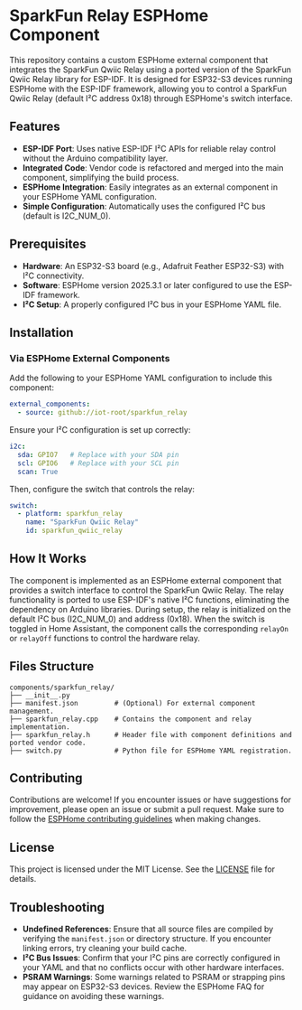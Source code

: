 # SparkFun Relay ESPHome Component

This repository contains a custom ESPHome external component that integrates the SparkFun Qwiic Relay using a ported version of the SparkFun Qwiic Relay library for ESP-IDF. It is designed for ESP32-S3 devices running ESPHome with the ESP-IDF framework, allowing you to control a SparkFun Qwiic Relay (default I²C address 0x18) through ESPHome's switch interface.

## Features

- **ESP-IDF Port**: Uses native ESP-IDF I²C APIs for reliable relay control without the Arduino compatibility layer.
- **Integrated Code**: Vendor code is refactored and merged into the main component, simplifying the build process.
- **ESPHome Integration**: Easily integrates as an external component in your ESPHome YAML configuration.
- **Simple Configuration**: Automatically uses the configured I²C bus (default is I2C_NUM_0).

## Prerequisites

- **Hardware**: An ESP32-S3 board (e.g., Adafruit Feather ESP32-S3) with I²C connectivity.
- **Software**: ESPHome version 2025.3.1 or later configured to use the ESP-IDF framework.
- **I²C Setup**: A properly configured I²C bus in your ESPHome YAML file.

## Installation

### Via ESPHome External Components

Add the following to your ESPHome YAML configuration to include this component:

```yaml
external_components:
  - source: github://iot-root/sparkfun_relay
```

Ensure your I²C configuration is set up correctly:

```yaml
i2c:
  sda: GPIO7   # Replace with your SDA pin
  scl: GPIO6   # Replace with your SCL pin
  scan: True
```

Then, configure the switch that controls the relay:

```yaml
switch:
  - platform: sparkfun_relay
    name: "SparkFun Qwiic Relay"
    id: sparkfun_qwiic_relay
```

## How It Works

The component is implemented as an ESPHome external component that provides a switch interface to control the SparkFun Qwiic Relay. The relay functionality is ported to use ESP-IDF's native I²C functions, eliminating the dependency on Arduino libraries. During setup, the relay is initialized on the default I²C bus (I2C_NUM_0) and address (0x18). When the switch is toggled in Home Assistant, the component calls the corresponding `relayOn` or `relayOff` functions to control the hardware relay.

## Files Structure

```
components/sparkfun_relay/
├── __init__.py
├── manifest.json         # (Optional) For external component management.
├── sparkfun_relay.cpp    # Contains the component and relay implementation.
├── sparkfun_relay.h      # Header file with component definitions and ported vendor code.
├── switch.py             # Python file for ESPHome YAML registration.
```

## Contributing

Contributions are welcome! If you encounter issues or have suggestions for improvement, please open an issue or submit a pull request. Make sure to follow the [ESPHome contributing guidelines](https://esphome.io/guides/contributing.html) when making changes.

## License

This project is licensed under the MIT License. See the [LICENSE](LICENSE) file for details.

## Troubleshooting

- **Undefined References**: Ensure that all source files are compiled by verifying the `manifest.json` or directory structure. If you encounter linking errors, try cleaning your build cache.
- **I²C Bus Issues**: Confirm that your I²C pins are correctly configured in your YAML and that no conflicts occur with other hardware interfaces.
- **PSRAM Warnings**: Some warnings related to PSRAM or strapping pins may appear on ESP32-S3 devices. Review the ESPHome FAQ for guidance on avoiding these warnings.

